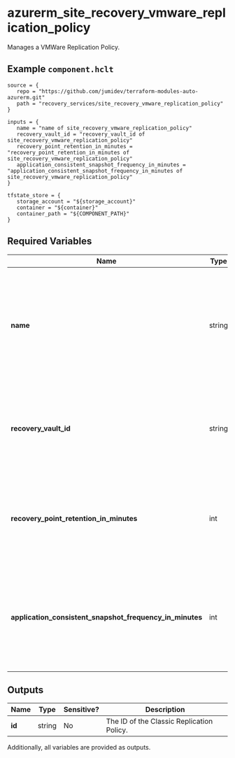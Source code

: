 # azurerm_site_recovery_vmware_replication_policy

Manages a VMWare Replication Policy.

## Example `component.hclt`

```hcl
source = {
   repo = "https://github.com/jumidev/terraform-modules-auto-azurerm.git"   
   path = "recovery_services/site_recovery_vmware_replication_policy"   
}

inputs = {
   name = "name of site_recovery_vmware_replication_policy"   
   recovery_vault_id = "recovery_vault_id of site_recovery_vmware_replication_policy"   
   recovery_point_retention_in_minutes = "recovery_point_retention_in_minutes of site_recovery_vmware_replication_policy"   
   application_consistent_snapshot_frequency_in_minutes = "application_consistent_snapshot_frequency_in_minutes of site_recovery_vmware_replication_policy"   
}

tfstate_store = {
   storage_account = "${storage_account}"   
   container = "${container}"   
   container_path = "${COMPONENT_PATH}"   
}

```

## Required Variables

| Name | Type |  Description |
| ---- | --------- |  ----------- |
| **name** | string |  The name which should be used for this Classic Replication Policy. Changing this forces a new Replication Policy to be created. | 
| **recovery_vault_id** | string |  ID of the Recovery Services Vault. Changing this forces a new Replication Policy to be created. | 
| **recovery_point_retention_in_minutes** | int |  Specifies the period up to which the recovery points will be retained. Must between `0` to `21600`. | 
| **application_consistent_snapshot_frequency_in_minutes** | int |  Specifies the frequency at which to create application consistent recovery points. Must between `0` to `720`. | 



## Outputs

| Name | Type | Sensitive? | Description |
| ---- | ---- | --------- | --------- |
| **id** | string | No  | The ID of the Classic Replication Policy. | 

Additionally, all variables are provided as outputs.
